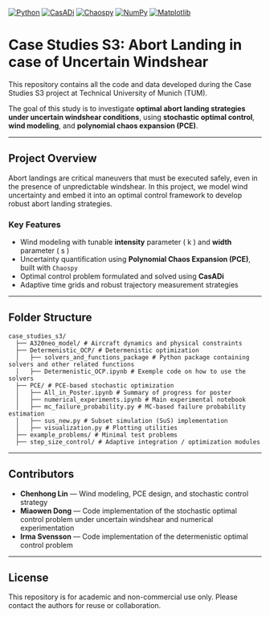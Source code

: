 [![Python](https://img.shields.io/badge/Python-3.12-blue.svg)](https://www.python.org/)
[![CasADi](https://img.shields.io/badge/CasADi-3.7.0-blue.svg)](https://web.casadi.org/)
[![Chaospy](https://img.shields.io/badge/Chaospy-4.3.20-orange.svg)](https://chaospy.readthedocs.io/)
[![NumPy](https://img.shields.io/badge/Numpy-2.3.1-orange.svg)](https://numpy.org/)
[![Matplotlib](https://img.shields.io/badge/Matplotlib-3.10.3-yellow.svg)](https://matplotlib.org/)

# Case Studies S3: Abort Landing in case of Uncertain Windshear

This repository contains all the code and data developed during the Case Studies S3 project at Technical University of Munich (TUM).

The goal of this study is to investigate **optimal abort landing strategies under uncertain windshear conditions**, using **stochastic optimal control**, **wind modeling**, and **polynomial chaos expansion (PCE)**.

---

## Project Overview

Abort landings are critical maneuvers that must be executed safely, even in the presence of unpredictable windshear. In this project, we model wind uncertainty and embed it into an optimal control framework to develop robust abort landing strategies.

### Key Features

- Wind modeling with tunable **intensity** parameter \( k \) and **width** parameter \( s \)
- Uncertainty quantification using **Polynomial Chaos Expansion (PCE)**, built with `Chaospy`
- Optimal control problem formulated and solved using **CasADi**
- Adaptive time grids and robust trajectory measurement strategies

---

## Folder Structure

```
case_studies_s3/
  ├── A320neo_model/ # Aircraft dynamics and physical constraints
  ├── Determenistic_OCP/ # Determenistic optimization
  │   ├── solvers_and_functions_package # Python package containing solvers and other related functions
  │   ├── Determenistic_OCP.ipynb # Exemple code on how to use the solvers
  ├── PCE/ # PCE-based stochastic optimization
  │   ├── All_in_Poster.ipynb # Summary of progress for poster
  │   ├── numerical_experiments.ipynb # Main experimental notebook
  │   ├── mc_failure_probability.py # MC-based failure probability estimation
  │   ├── sus_new.py # Subset simulation (SuS) implementation
  │   ├── visualization.py # Plotting utilities
  ├── example_problems/ # Minimal test problems
  ├── step_size_control/ # Adaptive integration / optimization modules
```

---

## Contributors

- **Chenhong Lin** — Wind modeling, PCE design, and stochastic control strategy
- **Miaowen Dong** — Code implementation of the stochastic optimal control problem under uncertain windshear and numerical experimentation
- **Irma Svensson** — Code implementation of the determenistic optimal control problem

---

## License

This repository is for academic and non-commercial use only. Please contact the authors for reuse or collaboration.
